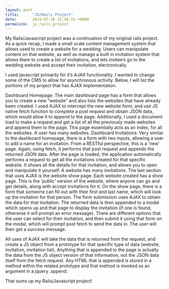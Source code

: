 ```yaml
---
layout: post
title:      "JS/Rails Project"
date:       2019-07-18 22:58:15 +0000
permalink:  js_rails_project
---
```



My Rails/Javascript project was a continuation of my original rails project. As a quick recap, I made a small scale content management system that allows used to create a website for a wedding. Users can manipulate content on that website, as well as manage a built in invitation system that allows them to create a list of invitations, and lets invitee’s go to the wedding website and accept their invitation, electronically. 

I used javascript primarily for it’s AJAX functionality. I wanted to change some of the CMS to allow for asynchronous activity. Below, I will list the portions of my project that has AJAX implementation.


Dashboard Homepage: The main dashboard page has a form that allows you to create a new “website” and also lists the websites that have already been created. I used AJAX to intercept the new website form, and use JS native fetch function to complete a post request and obtain JSON data, which would allow it to append to the page. Additionally, I used a document load to make a request and get a list of all the previously made websites and append them to the page. This page essentially acts as an index, for all the websites. A user has many websites.
Dashboard Invitations: Very similar to the dashboard homepage, there is a form with two inputs, allowing a user to add a name for an invitation. From a RESTful perspective, this is a ‘new’ page. Again, using fetch, it performs that post request and appends the returned JSON data. After the page is loaded, the application automatically performs a request to get all the invitations created for that specific website. It shows all the details for that invitation, and allows you to open and manipulate it yourself. A website has many invitations.
The last section that uses AJAX is the website show page. Each website created has a show page. This is the ‘public’ version of the website, where anyone can go and get details, along with accept invitations for it. On the show page, there is a form that someone can fill out with their first and last name, which will look up the invitation for that person. The form submission uses AJAX to obtain the data for that invitation. The returned data is then appended to a modal which opens up and that page to display the invitation (if one is found, otherwise it will prompt an error message). There are different options that the user can select for their invitation, and then submit it using that form on the modal, which will prompt post fetch to send the data in. The user will then get a success message.

All uses of AJAX will take the data that is returned from the request, and create a JS object from a prototype for that specific type of data (website, invitation, invitation list). Anything that is appended to the page is actually the data from the JS object version of that information, not the JSON data itself from the fetch request. Any HTML that is appended is stored in a method within the related prototype and that method is invoked as an argument in a jquery .append.

That sums up my Rails/Javascript project!

